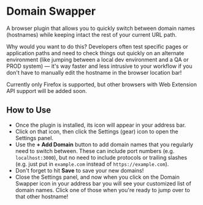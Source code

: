# Domain Swapper

A browser plugin that allows you to quickly switch between domain names (hostnames) while keeping intact the rest of your current URL path.

Why would you want to do this? Developers often test specific pages or application paths and need to check things out quickly on an alternate environment (like jumping between a local dev environment and a QA or PROD system) — it's way faster and less intrusive to your workflow if you don't have to manually edit the hostname in the browser location bar!

Currently only Firefox is supported, but other browsers with Web Extension API support will be added soon.

## How to Use

* Once the plugin is installed, its icon will appear in your address bar.
* Click on that icon, then click the Settings (gear) icon to open the Settings panel.
* Use the **+ Add Domain** button to add domain names that you regularly need to switch between. These can include port numbers (e.g. `localhost:3000`), but no need to include protocols or trailing slashes (e.g. just put in `example.com` instead of `https://example.com`).
* Don't forget to hit **Save** to save your new domains!
* Close the Settings panel, and now when you click on the Domain Swapper icon in your address bar you will see your customized list of domain names. Click one of those when you're ready to jump over to that other hostname!
